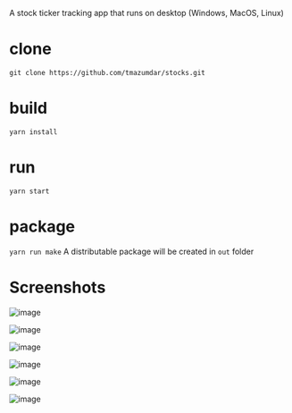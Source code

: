 A stock ticker tracking app that runs on desktop (Windows, MacOS, Linux)

# clone
`git clone https://github.com/tmazumdar/stocks.git`

# build
`yarn install`

# run
`yarn start`

# package
`yarn run make`
A distributable package will be created in `out` folder

# Screenshots

![image](https://github.com/tmazumdar/stocks/assets/1673518/0a3b4d40-e79c-4b72-8344-9acf024b8eca)

![image](https://github.com/tmazumdar/stocks/assets/1673518/c49ad1c3-86b8-4418-978c-c988ff08ac79)

![image](https://github.com/tmazumdar/stocks/assets/1673518/7e5204cc-b3d6-4d2a-91ce-5973285f90f1)

![image](https://github.com/tmazumdar/stocks/assets/1673518/d77f233f-a9ed-48fb-9045-31b7180513df)

![image](https://github.com/tmazumdar/stocks/assets/1673518/721101b9-6209-4d97-9b7f-68d1af7eb9ee)

![image](https://github.com/tmazumdar/stocks/assets/1673518/f22d8723-27a3-42e9-8001-62266c5b475b)

